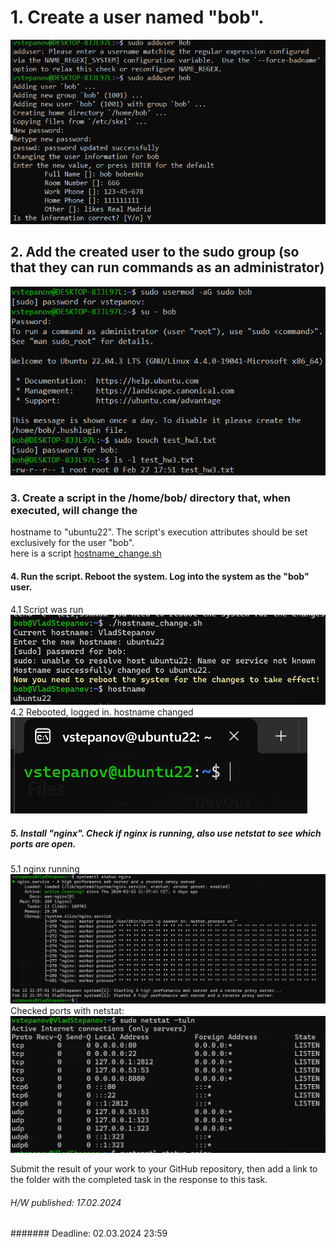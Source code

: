 # 1. Create a user named "bob".
![1_create_user_bob.png](screenshots%2F1_create_user_bob.png)

## 2. Add the created user to the sudo group (so that they can run commands as an administrator)
![2_add__created_user__sudo_group.png](screenshots%2F2_add__created_user__sudo_group.png)

### 3. Create a script in the /home/bob/ directory that, when executed, will change the
hostname to "ubuntu22". The script's execution attributes should be set exclusively for the user "bob".  
here is a script [hostname_change.sh](scripts%2Fhostname_change.sh)

#### 4. Run the script. Reboot the system. Log into the system as the "bob" user.
4.1 Script was run  
![3_4_hostname_change_script_executed.png](screenshots%2F3_4_hostname_change_script_executed.png)  
4.2 Rebooted, logged in. hostname changed  
![3_4_rebooting_result.png](screenshots%2F3_4_rebooting_result.png)

##### 5. Install "nginx". Check if nginx is running, also use netstat to see which ports are open.  
5.1 nginx running  
![5.1_nginx_running.png](screenshots%2F5.1_nginx_running.png)
Checked ports with netstat:  
![5.2_ports_with_netstat.png](screenshots%2F5.2_ports_with_netstat.png)


Submit the result of your work to your GitHub repository, then add a link to the
folder with the completed task in the response to this task. 


###### H/W published: 17.02.2024

####### Deadline: 02.03.2024 23:59